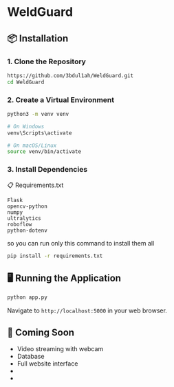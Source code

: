 # WeldGuard

## 📦 Installation

### 1. Clone the Repository
```bash
https://github.com/3bdul1ah/WeldGuard.git
cd WeldGuard
```

### 2. Create a Virtual Environment
```bash
python3 -m venv venv

# On Windows
venv\Scripts\activate

# On macOS/Linux
source venv/bin/activate
```

### 3. Install Dependencies
📋 Requirements.txt
```
Flask
opencv-python
numpy
ultralytics
roboflow
python-dotenv
```
so you can run only this command to install them all
```bash
pip install -r requirements.txt
```

## 🖥 Running the Application
```bash
python app.py
```

Navigate to `http://localhost:5000` in your web browser.

## 🔨 Coming Soon
- Video streaming with webcam
- Database
- Full website interface
-
-

